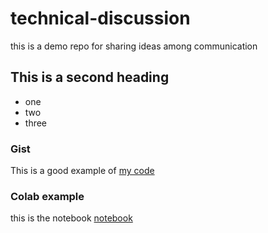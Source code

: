 # technical-discussion
this is a demo repo for sharing ideas among communication

## This is a second heading

* one
* two
* three

### Gist

This is a good example of [my code](https://gist.github.com/methasantosa/7e1238aacab6c50c1a79e443af5f4f58) 

### Colab example

this is the notebook [notebook](https://colab.research.google.com/github/methasantosa/technical-discussion/blob/main/Tweet_Sentiment_Extraction.ipynb)
